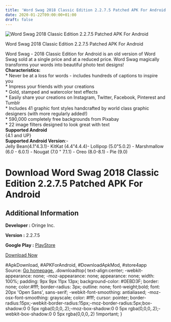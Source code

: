 ```yaml
---
title: 'Word Swag 2018 Classic Edition 2.2.7.5 Patched APK For Android'
date: 2020-01-22T09:00:00+01:00
draft: false
---
```


![Word Swag 2018 Classic Edition 2.2.7.5 Patched APK For Android](https://i1.wp.com/apkhome.net/wp-content/uploads/2020/01/Word-Swag-2018-Classic-Edition-2.2.7.5-Patched.png "Word Swag 2018 Classic Edition 2.2.7.5 Patched APK For Android")

  

Word Swag 2018 Classic Edition 2.2.7.5 Patched APK For Android

Word Swag - 2018 Classic Edition for Android is an old version of Word Swag sold at a single price and at a reduced price. Word Swag magically transforms your words into beautiful photo text designs!  
**Characteristics:**  
\* Never be at a loss for words - includes hundreds of captions to inspire you  
\* Impress your friends with your creations  
\* Gold, stamped and watercolor text effects  
\* Easily share your creations on Instagram, Twitter, Facebook, Pinterest and Tumblr  
\* Includes 41 graphic font styles handcrafted by world class graphic designers (with more regularly added!)  
\* 590,000 completely free backgrounds from Pixabay  
\* 22 image filters designed to look great with text  
**Supported Android**  
{4.1 and UP}  
**Supported Android Version**:-  
Jelly Bean(4.1"4.3.1)- KitKat (4.4"4.4.4)- Lollipop (5.0"5.0.2) - Marshmallow (6.0 - 6.0.1) - Nougat (7.0 " 7.1.1) - Oreo (8.0-8.1) - Pie (9.0)

Download Word Swag 2018 Classic Edition 2.2.7.5 Patched APK For Android
=======================================================================

Additional Information
----------------------

**Developer :** Oringe Inc.

**Version :** 2.2.7.5

**Google Play :** [PlayStore](https://play.google.com/store/apps/details?id=co.wordswag.wordswag)

  

[Download Now](https://store4app.co/post/word-swag-2018-classic-edition-2-2-7-5-patched-apk-for-android_1579678362)

  
#ApkDownload, #APKForAndroid, #DownloadApkMod, #store4app  
Source: [Go homepage.](https://store4app.co/post/word-swag-2018-classic-edition-2-2-7-5-patched-apk-for-android_1579678362) .downloadtop{ text-align:center; -webkit-appearance: none; -moz-appearance: none; appearance: none; width: 100%; padding: 9px 9px 11px 13px; background-color: #0EBD3F; border: none; color:#fff; border-radius: 3px; outline: none; font-weight;bold; font: 20px 'Open Sans', sans-serif; -webkit-font-smoothing: antialiased; -moz-osx-font-smoothing: grayscale; color: #fff; cursor: pointer; border-radius:15px;-webkit-border-radius:15px;-moz-border-radius:5px;box-shadow:0 0 5px rgba(0,0,0,.2);-moz-box-shadow:0 0 5px rgba(0,0,0,.2);-webkit-box-shadow:0 0 5px rgba(0,0,0,.2) !important; }